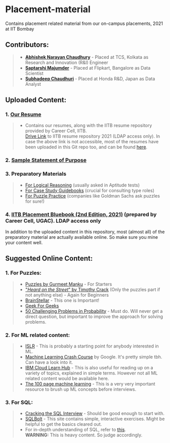 # Placement-material
Contains placement related material from our on-campus placements, 2021 at IIT Bombay 
## Contributors:
> - [**Abhishek Narayan Chaudhury**](https://www.linkedin.com/in/abhishek-chaudhury-07422b191) - Placed at TCS, Kolkata as Research and Innovation (R&I) Engineer
> - [**Saptarshi Majumder**](https://www.linkedin.com/in/saptarshi-majumder-62251369) - Placed at Flipkart, Bangalore as Data Scientist 
> - [**Subhadeep Chaudhuri**](www.linkedin.com/in/subhadeep-chaudhuri) - Placed at Honda R&D, Japan as Data Analyst  

## Uploaded Content:
### 1. [Our Resume](https://github.com/SubhadeepC28/Placement-material/tree/main/Resumes)
> - Contains our resumes, along with the IITB resume repository provided by Career Cell, IITB.  <br /> [Drive Link](https://drive.google.com/folderview?id=1Mu9jnK8KO01xUkF3e1LREGqKo2FYCk38) to IITB resume repository 2021 (LDAP access only). In case the above link is not accessible, most of the resumes have been uploaded in this Git repo too, and can be found [here](https://github.com/SubhadeepC28/Placement-material/tree/main/Resumes/IITB%20Resume%20Repo%202021). 
### 2. [Sample Statement of Purpose](https://github.com/SubhadeepC28/Placement-material/tree/main/SOPs)  
### 3. Preparatory Materials
> - [For Logical Reasoning](https://github.com/SubhadeepC28/Placement-material/tree/main/Preparatory%20Material/Logical%20Reasoning) (usually asked in Aptitude tests)
> - [For Case Study Guidebooks](https://github.com/SubhadeepC28/Placement-material/tree/main/Preparatory%20Material/Case%20Studies) (crucial for consulting type roles)
> - [For Puzzle Practice](https://github.com/SubhadeepC28/Placement-material/tree/main/Preparatory%20Material/Puzzles) (companies like Goldman Sachs ask puzzles for sure!)
### 4. [IITB Placement Bluebook (2nd Edition, 2021)](https://drive.google.com/drive/folders/1Nt172Kora8SnDXCztEQbfgZYtZecZhff?usp=sharing) (prepared by Career Cell, UGAC). LDAP access only

In addition to the uploaded content in this repository, most (almost all) of the preparatory material are actually available online. So make sure you mine your content well. 

## Suggested Online Content:
###  1. For Puzzles:
> - [Puzzles by Gurmeet Manku](https://gurmeet.net/puzzles/) - For Starters
> - ["_Heard on the Street_" by Timothy Crack](https://github.com/SubhadeepC28/Placement-material/blob/main/Preparatory%20Material/Puzzles/Heard%20on%20the%20Street%2C%20Quantitative%20Questions%20from%20Wall%20Street%20Job%20Interviews-Timothy%20Crack%20(2014).pdf)  (Only the puzzles part if not anything else) - Again for Beginners 
> - [BrainStellar](https://brainstellar.com/puzzles/) - This one is Important!
> - [Geek For Geeks](https://www.geeksforgeeks.org/puzzles/)
> - [50 Challenging Problems in Probability](https://github.com/SubhadeepC28/Placement-material/blob/main/Preparatory%20Material/Puzzles/fifty_challenging_problems_in_probability.pdf) - Must do. Will never get a direct question, but important to improve the approach for solving problems.

### 2. For ML related content:
> - [ISLR](https://github.com/SubhadeepC28/Placement-material/blob/main/Preparatory%20Material/ML%20related%20books/An%20Introduction%20to%20Statistical%20Learning.pdf) - This is probably a starting point for anybody interested in ML. 
> - [Machine Learning Crash Course](https://developers.google.com/machine-learning/crash-course/) by Google. It's pretty simple tbh. Can have a look into it.
> - [IBM Cloud Learn Hub](https://www.ibm.com/cloud/learn) - This is also useful for reading up on a variety of topics, explained in simple terms. However not all ML related content would be available here. 
> - [The 100 page machine learning](http://ema.cri-info.cm/wp-content/uploads/2019/07/2019BurkovTheHundred-pageMachineLearning.pdf) - This is a very very important resource to brush up ML concepts before interviews. 
### 3. For SQL:
> - [Cracking the SQL Interview](https://github.com/xoraus/CrackingTheSQLInterview/blob/master/Cracking-the-SQL-Interview.pdf) - Should be good enough to start with.
> - [SQLBolt](https://sqlbolt.com/) - This site contains simple, interactive exercises. Might be helpful to get the basics cleared out.
> - For in-depth understanding of SQL, refer to [this](https://github.com/kansiris/SQL-interview-questions). <br /> **WARNING:** This is heavy content. So judge accordingly.
